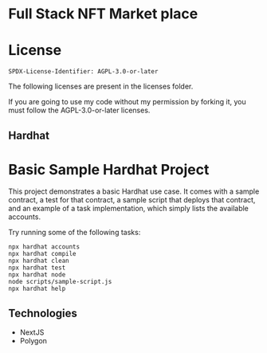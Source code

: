 # Full Stack NFT Market place

# License

`SPDX-License-Identifier: AGPL-3.0-or-later`

The following licenses are present in the licenses folder.

If you are going to use my code without my permission by forking it, you must follow the AGPL-3.0-or-later licenses.

## Hardhat

# Basic Sample Hardhat Project

This project demonstrates a basic Hardhat use case. It comes with a sample contract, a test for that contract, a sample script that deploys that contract, and an example of a task implementation, which simply lists the available accounts.

Try running some of the following tasks:

```shell
npx hardhat accounts
npx hardhat compile
npx hardhat clean
npx hardhat test
npx hardhat node
node scripts/sample-script.js
npx hardhat help
```


## Technologies

- NextJS
- Polygon
